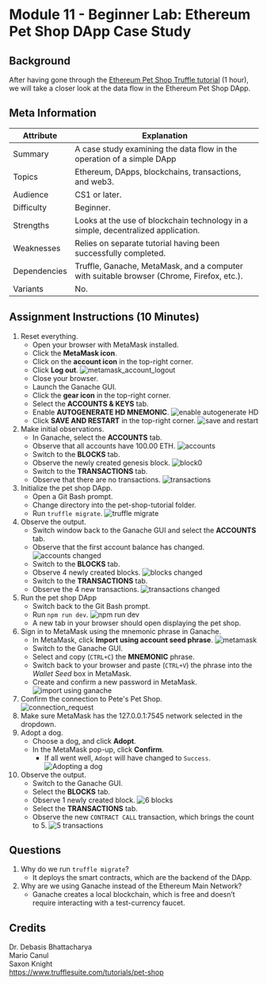 ﻿# Module 11 - Beginner Lab: Ethereum Pet Shop DApp Case Study

## Background
After having gone through the [Ethereum Pet Shop Truffle tutorial][pet-shop-tutorial] (1 hour), we will take a closer look at the data flow in the Ethereum Pet Shop DApp.

## Meta Information
| Attribute | Explanation |
| - | - |
| Summary | A case study examining the data flow in the operation of a simple DApp |
| Topics | Ethereum, DApps, blockchains, transactions, and web3. |
| Audience | CS1 or later. |
| Difficulty | Beginner. |
| Strengths | Looks at the use of blockchain technology in a simple, decentralized application. |
| Weaknesses | Relies on separate tutorial having been successfully completed. |
| Dependencies | Truffle, Ganache, MetaMask, and a computer with suitable browser (Chrome, Firefox, etc.). |
| Variants | No. |

## Assignment Instructions (10 Minutes)
1. Reset everything.
    * Open your browser with MetaMask installed.
    * Click the **MetaMask icon**.
    * Click on the **account icon** in the top-right corner.
    * Click **Log out**.	![metamask_account_logout](screenshots/connecting_to_metamask/metamask_account_logout.PNG)
    * Close your browser.
    * Launch the Ganache GUI.
    * Click the **gear icon** in the top-right corner.
    * Select the **ACCOUNTS & KEYS** tab.
    * Enable **AUTOGENERATE HD MNEMONIC**.
	![enable autogenerate HD](screenshots/connecting_to_metamask/enable_autogenerate_HD_mnemonic.PNG)
    * Click **SAVE AND RESTART** in the top-right corner.
	![save and restart](screenshots/connecting_to_metamask/save_and_restart_ganache.PNG)
2. Make initial observations.
    * In Ganache, select the **ACCOUNTS** tab.
    * Observe that all accounts have 100.00 ETH.
	![accounts](screenshots/clean_blockchain_screenshots/accounts.PNG)
    * Switch to the **BLOCKS** tab.
    * Observe the newly created genesis block.
	![block0](screenshots/clean_blockchain_screenshots/block0.PNG)
    * Switch to the **TRANSACTIONS** tab.
    * Observe that there are no transactions.
	![transactions](screenshots/clean_blockchain_screenshots/no_transactions.PNG)
3. Initialize the pet shop DApp.
    * Open a Git Bash prompt.
    * Change directory into the pet-shop-tutorial folder.
    * Run `truffle migrate`.
	![truffle migrate](screenshots/setup_commands_screenshots/truffle_migrate.PNG)
4. Observe the output.
    * Switch window back to the Ganache GUI and select the **ACCOUNTS** tab.
    * Observe that the first account balance has changed.
	![accounts changed](screenshots/setup_commands_screenshots/accounts_after_migrate.PNG)
    * Switch to the **BLOCKS** tab.
    * Observe 4 newly created blocks.
	![blocks changed](screenshots/setup_commands_screenshots/blocks_after_migrate.PNG)
    * Switch to the **TRANSACTIONS** tab.
    * Observe the 4 new transactions.
	![transactions changed](screenshots/setup_commands_screenshots/transactions_after_migrate.PNG)
5. Run the pet shop DApp
    * Switch back to the Git Bash prompt.
    * Run `npm run dev`.
	![npm run dev](screenshots/setup_commands_screenshots/npm_run.PNG)
    * A new tab in your browser should open displaying the pet shop.
6. Sign in to MetaMask using the mnemonic phrase in Ganache.
    * In MetaMask, click **Import using account seed phrase**.
	![metamask](screenshots/connecting_to_metamask/login.PNG)
    * Switch to the Ganache GUI.
    * Select and copy (`CTRL+C`) the **MNEMONIC** phrase.
    * Switch back to your browser and paste (`CTRL+V`) the phrase into the _Wallet Seed_ box in MetaMask.
    * Create and confirm a new password in MetaMask.
	![import using ganache](screenshots/connecting_to_metamask/wallet_mnemonic.PNG)
7. Confirm the connection to Pete's Pet Shop.  
	![connection_request](screenshots/connecting_to_metamask/connection_request.PNG)
8. Make sure MetaMask has the 127.0.0.1:7545 network selected in the dropdown.
8. Adopt a dog.
    * Choose a dog, and click **Adopt**.
    * In the MetaMask pop-up, click **Confirm**.
        * If all went well, `Adopt` will have changed to `Success`.
	![Adopting a dog](screenshots/connecting_to_metamask/adoption_dialog.PNG)
9. Observe the output.
    * Switch to the Ganache GUI.
    * Select the **BLOCKS** tab.
    * Observe 1 newly created block.
	![6 blocks](screenshots/connecting_to_metamask/six_blocks.PNG)
    * Select the **TRANSACTIONS** tab.
    * Observe the new `CONTRACT CALL` transaction, which brings the count to 5.
	![5 transactions](screenshots/connecting_to_metamask/five_transactions.PNG)

## Questions
1. Why do we run `truffle migrate`?
    * It deploys the smart contracts, which are the backend of the DApp.
2. Why are we using Ganache instead of the Ethereum Main Network?
    * Ganache creates a local blockchain, which is free and doesn’t require interacting with a test-currency faucet.

## Credits
Dr. Debasis Bhattacharya  
Mario Canul  
Saxon Knight  
https://www.trufflesuite.com/tutorials/pet-shop  

[pet-shop-tutorial]: https://www.trufflesuite.com/tutorials/pet-shop

